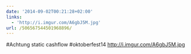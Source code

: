 ```yaml
---
date: '2014-09-02T00:21:28+02:00'
links:
  - 'http://i.imgur.com/A6gbJ5M.jpg'
url: /506567544501968896/
---
```

#Achtung static cashflow #oktoberfest14 http://i.imgur.com/A6gbJ5M.jpg

